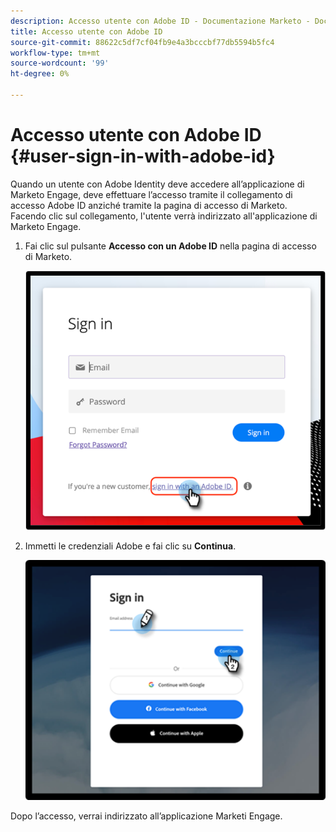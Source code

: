 ```yaml
---
description: Accesso utente con Adobe ID - Documentazione Marketo - Documentazione del prodotto
title: Accesso utente con Adobe ID
source-git-commit: 88622c5df7cf04fb9e4a3bcccbf77db5594b5fc4
workflow-type: tm+mt
source-wordcount: '99'
ht-degree: 0%

---
```


# Accesso utente con Adobe ID {#user-sign-in-with-adobe-id}

Quando un utente con Adobe Identity deve accedere all’applicazione di Marketo Engage, deve effettuare l’accesso tramite il collegamento di accesso Adobe ID anziché tramite la pagina di accesso di Marketo. Facendo clic sul collegamento, l&#39;utente verrà indirizzato all&#39;applicazione di Marketo Engage.

1. Fai clic sul pulsante **Accesso con un Adobe ID** nella pagina di accesso di Marketo.

   ![](assets/user-sign-in-with-adobe-id-1.png)

1. Immetti le credenziali Adobe e fai clic su **Continua**.

   ![](assets/user-sign-in-with-adobe-id-2.png)

Dopo l’accesso, verrai indirizzato all’applicazione Marketi Engage.
